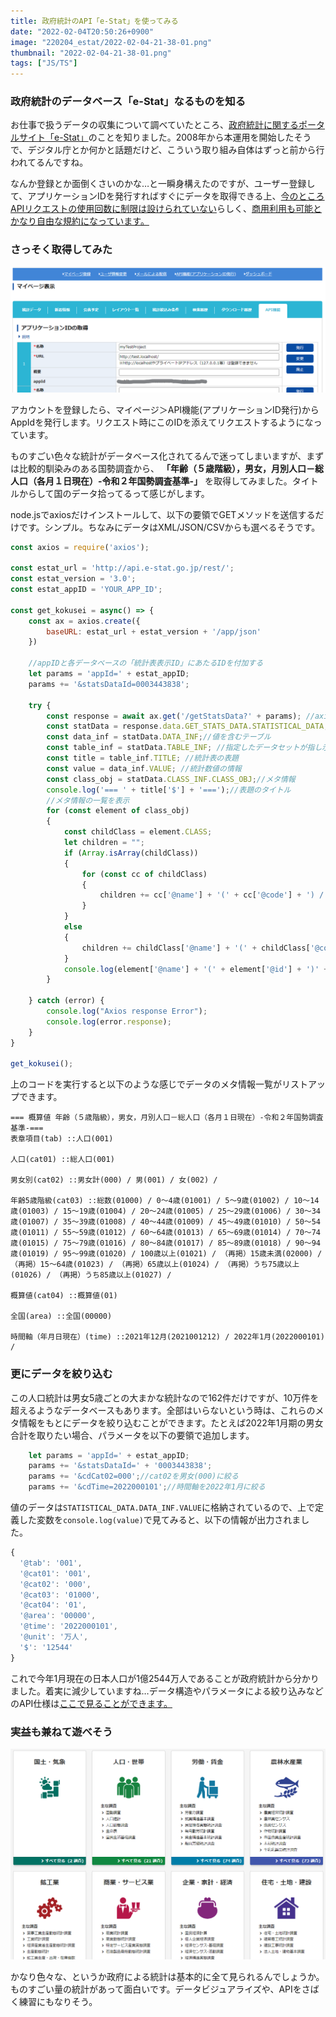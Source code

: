 ```yaml
---
title: 政府統計のAPI「e-Stat」を使ってみる
date: "2022-02-04T20:50:26+0900"
image: "220204_estat/2022-02-04-21-38-01.png"
thumbnail: "2022-02-04-21-38-01.png"
tags: ["JS/TS"]
---
```


### 政府統計のデータベース「e-Stat」なるものを知る

お仕事で扱うデータの収集について調べていたところ、[政府統計に関するポータルサイト「e-Stat」](https://e-stat.go.jp/)のことを知りました。2008年から本運用を開始したそうで、デジタル庁とか何かと話題だけど、こういう取り組み自体はずっと前から行われてるんですね。

なんか登録とか面倒くさいのかな…と一瞬身構えたのですが、ユーザー登録して、アプリケーションIDを発行すればすぐにデータを取得できる上、[今のところAPIリクエストの使用回数に制限は設けられていない](https://www.e-stat.go.jp/api/api-dev/faq#q_2_3)らしく、[商用利用も可能とかなり自由な規約になっています。](https://www.e-stat.go.jp/terms-of-use)

### さっそく取得してみた

![](2022-02-04-21-11-58.png)

アカウントを登録したら、マイページ＞API機能(アプリケーションID発行)からAppIdを発行します。リクエスト時にこのIDを添えてリクエストするようになっています。

ものすごい色々な統計がデータベース化されてるんで迷ってしまいますが、まずは比較的馴染みのある国勢調査から、 **「年齢（５歳階級），男女，月別人口－総人口（各月１日現在）-令和２年国勢調査基準-」** を取得してみました。タイトルからして国のデータ拾ってるって感じがします。

node.jsでaxiosだけインストールして、以下の要領でGETメソッドを送信するだけです。シンプル。ちなみにデータはXML/JSON/CSVからも選べるそうです。

```js
const axios = require('axios');

const estat_url = 'http://api.e-stat.go.jp/rest/';
const estat_version = '3.0';
const estat_appID = 'YOUR_APP_ID';

const get_kokusei = async() => {
	const ax = axios.create({
		baseURL: estat_url + estat_version + '/app/json'
	})

    //appIDと各データベースの「統計表表示ID」にあたるIDを付加する
	let params = 'appId=' + estat_appID;
	params += '&statsDataId=0003443838';

	try {
		const response = await ax.get('/getStatsData?' + params); //axiosでget
		const statData = response.data.GET_STATS_DATA.STATISTICAL_DATA; //統計データの情報
		const data_inf = statData.DATA_INF;//値を含むテーブル
		const table_inf = statData.TABLE_INF; //指定したデータセットが指し示す統計データの情報
		const title = table_inf.TITLE; //統計表の表題
		const value = data_inf.VALUE; //統計数値の情報
		const class_obj = statData.CLASS_INF.CLASS_OBJ;//メタ情報
		console.log('=== ' + title['$'] + '===');//表題のタイトル
		//メタ情報の一覧を表示
		for (const element of class_obj)
		{
			const childClass = element.CLASS;
			let children = "";
			if (Array.isArray(childClass))
			{
				for (const cc of childClass)
				{
					children += cc['@name'] + '(' + cc['@code'] + ') / ';
				}	
			}
			else
			{
				children += childClass['@name'] + '(' + childClass['@code'] + ')';
			}
			console.log(element['@name'] + '(' + element['@id'] + ')' + ' ::' + children + '\n');
		}

	} catch (error) {
		console.log("Axios response Error");
        console.log(error.response);
	}
}

get_kokusei();
```

上のコードを実行すると以下のような感じでデータのメタ情報一覧がリストアップできます。

```
=== 概算値 年齢（５歳階級），男女，月別人口－総人口（各月１日現在）-令和２年国勢調査基準-===
表章項目(tab) ::人口(001)

人口(cat01) ::総人口(001)

男女別(cat02) ::男女計(000) / 男(001) / 女(002) /

年齢5歳階級(cat03) ::総数(01000) / 0～4歳(01001) / 5～9歳(01002) / 10～14歳(01003) / 15～19歳(01004) / 20～24歳(01005) / 25～29歳(01006) / 30～34歳(01007) / 35～39歳(01008) / 40～44歳(01009) / 45～49歳(01010) / 50～54 歳(01011) / 55～59歳(01012) / 60～64歳(01013) / 65～69歳(01014) / 70～74歳(01015) / 75～79歳(01016) / 80～84歳(01017) / 85～89歳(01018) / 90～94歳(01019) / 95～99歳(01020) / 100歳以上(01021) / （再掲）15歳未満(02000) / （再掲）15～64歳(01023) / （再掲）65歳以上(01024) / （再掲）うち75歳以上(01026) / （再掲）うち85歳以上(01027) /

概算値(cat04) ::概算値(01)

全国(area) ::全国(00000)

時間軸（年月日現在）(time) ::2021年12月(2021001212) / 2022年1月(2022000101) /
```


### 更にデータを絞り込む

この人口統計は男女5歳ごとの大まかな統計なので162件だけですが、10万件を超えるようなデータベースもあります。全部はいらないという時は、これらのメタ情報をもとにデータを絞り込むことができます。たとえば2022年1月期の男女合計を取りたい場合、パラメータを以下の要領で追加します。

```js
	let params = 'appId=' + estat_appID;
	params += '&statsDataId=' + '0003443838';
	params += '&cdCat02=000';//cat02を男女(000)に絞る
	params += '&cdTime=2022000101';//時間軸を2022年1月に絞る
```

値のデータは`STATISTICAL_DATA.DATA_INF.VALUE`に格納されているので、上で定義した変数を`console.log(value)`で見てみると、以下の情報が出力されました。

```js
{
  '@tab': '001',
  '@cat01': '001',
  '@cat02': '000',
  '@cat03': '01000',
  '@cat04': '01',
  '@area': '00000',
  '@time': '2022000101',
  '@unit': '万人',
  '$': '12544'
}
```

これで今年1月現在の日本人口が1億2544万人であることが政府統計から分かりました。着実に減少していますね…データ構造やパラメータによる絞り込みなどのAPI仕様は[ここで見ることができます。](https://www.e-stat.go.jp/api/api-info/api-spec)

### 実益も兼ねて遊べそう

![](2022-02-04-21-38-01.png)

かなり色々な、というか政府による統計は基本的に全て見られるんでしょうか。ものすごい量の統計があって面白いです。データビジュアライズや、APIをさばく練習にもなりそう。